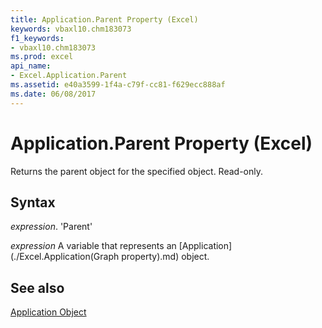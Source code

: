 ```yaml
---
title: Application.Parent Property (Excel)
keywords: vbaxl10.chm183073
f1_keywords:
- vbaxl10.chm183073
ms.prod: excel
api_name:
- Excel.Application.Parent
ms.assetid: e40a3599-1f4a-c79f-cc81-f629ecc888af
ms.date: 06/08/2017
---
```



# Application.Parent Property (Excel)

Returns the parent object for the specified object. Read-only.


## Syntax

 _expression_. 'Parent'

 _expression_ A variable that represents an [Application](./Excel.Application(Graph property).md) object.


## See also


[Application Object](Excel.Application(objec).md)

